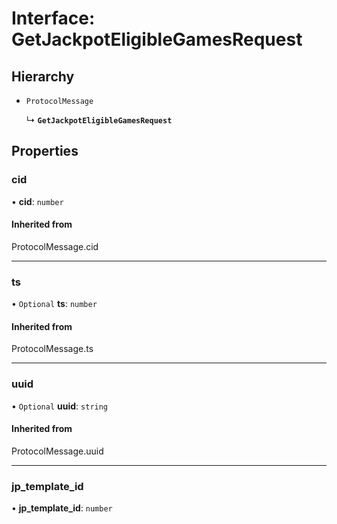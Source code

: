 # Interface: GetJackpotEligibleGamesRequest

## Hierarchy

- `ProtocolMessage`

  ↳ **`GetJackpotEligibleGamesRequest`**

## Properties

### cid

• **cid**: `number`

#### Inherited from

ProtocolMessage.cid

___

### ts

• `Optional` **ts**: `number`

#### Inherited from

ProtocolMessage.ts

___

### uuid

• `Optional` **uuid**: `string`

#### Inherited from

ProtocolMessage.uuid

___

### jp\_template\_id

• **jp\_template\_id**: `number`
